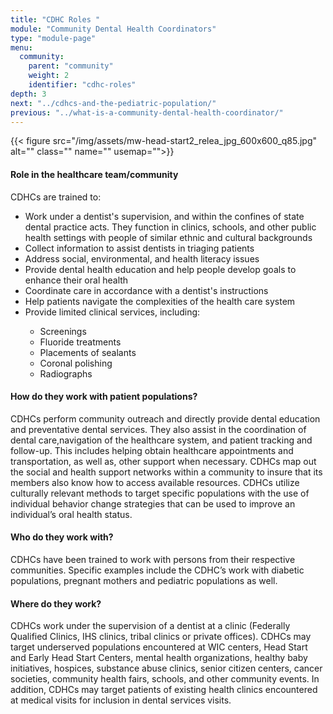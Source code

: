 ```yaml
---
title: "CDHC Roles "
module: "Community Dental Health Coordinators"
type: "module-page"
menu:
  community:
    parent: "community"
    weight: 2
    identifier: "cdhc-roles"
depth: 3
next: "../cdhcs-and-the-pediatric-population/"
previous: "../what-is-a-community-dental-health-coordinator/"
---
```

<div class="pageblock right img-polaroid img-rounded">
<div class="caption">
</div>
{{< figure src="/img/assets/mw-head-start2_relea_jpg_600x600_q85.jpg" alt="" class="" name="" usemap="">}}</div><div class="pageblock"><h4>Role in the healthcare team/community</h4>
<p>CDHCs are trained to:</p>
<ul>
<li>Work under a dentist's supervision, and within the confines of state dental practice acts. They function in clinics, schools, and other public health settings with people of similar ethnic and cultural backgrounds</li>
<li>Collect information to assist dentists in triaging patients</li>
<li>Address social, environmental, and health literacy issues</li>
<li>Provide dental health education and help people develop goals to enhance their oral health</li>
<li>Coordinate care in accordance with a dentist's instructions</li>
<li>Help patients navigate the complexities of the health care system</li>
<li>Provide limited clinical services, including:</li>
<ul>
<li>Screenings</li>
<li>Fluoride treatments</li>
<li>Placements of sealants</li>
<li>Coronal polishing</li>
<li>Radiographs</li>
</ul>
</ul>
</div><div class="pageblock"><h4>How do they work with patient populations?</h4>
<p>CDHCs perform community outreach and directly provide dental education and preventative dental services.  They also assist in the coordination of dental care,navigation of the healthcare system, and patient tracking and follow-up.  This includes helping obtain healthcare appointments and transportation, as well as, other support when necessary.  CDHCs map out the social and health support networks within a community to insure that its members also know how to access available resources.  CDHCs utilize culturally relevant methods to target specific populations with the use of individual behavior change strategies that can be used to improve an individual’s oral health status.        </p>
<h4>Who do they work with?</h4>
<p>CDHCs have been trained to work with persons from their respective communities.  Specific examples include the CDHC’s work with diabetic populations, pregnant mothers and pediatric populations as well.  </p>
<h4>Where do they work?</h4>
<p>CDHCs work under the supervision of a dentist at a clinic (Federally Qualified Clinics, IHS clinics, tribal clinics or private offices).  CDHCs may target underserved populations encountered at WIC centers, Head Start and Early Head Start Centers, mental health organizations, healthy baby initiatives, hospices, substance abuse clinics, senior citizen centers, cancer societies, community health fairs, schools, and other community events. In addition, CDHCs may target patients of existing health clinics encountered at medical visits for inclusion in dental services visits.</p>
</div>